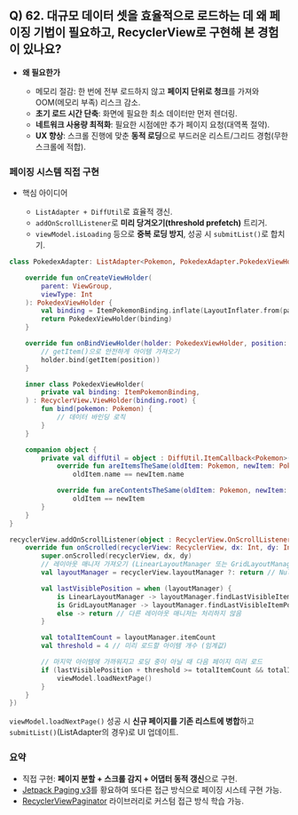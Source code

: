 ## Q) 62. 대규모 데이터 셋을 효율적으로 로드하는 데 왜 페이징 기법이 필요하고, RecyclerView로 구현해 본 경험이 있나요?

* **왜 필요한가**

    * 메모리 절감: 한 번에 전부 로드하지 않고 **페이지 단위로 청크**를 가져와 OOM(메모리 부족) 리스크 감소.
    * **초기 로드 시간 단축**: 화면에 필요한 최소 데이터만 먼저 렌더링.
    * **네트워크 사용량 최적화**: 필요한 시점에만 추가 페이지 요청(대역폭 절약).
    * **UX 향상**: 스크롤 진행에 맞춘 **동적 로딩**으로 부드러운 리스트/그리드 경험(무한 스크롤에 적합).

### 페이징 시스템 직접 구현

* 핵심 아이디어

    * `ListAdapter + DiffUtil`로 효율적 갱신.
    * `addOnScrollListener`로 **미리 당겨오기(threshold prefetch)** 트리거.
    * `viewModel.isLoading` 등으로 **중복 로딩 방지**, 성공 시 `submitList()`로 합치기.

```kotlin
class PokedexAdapter: ListAdapter<Pokemon, PokedexAdapter.PokedexViewHolder>(diffUtil) {

    override fun onCreateViewHolder(
        parent: ViewGroup,
        viewType: Int
    ): PokedexViewHolder {
        val binding = ItemPokemonBinding.inflate(LayoutInflater.from(parent.context), parent, false) // parent 전달
        return PokedexViewHolder(binding)
    }

    override fun onBindViewHolder(holder: PokedexViewHolder, position: Int) {
        // getItem()으로 안전하게 아이템 가져오기
        holder.bind(getItem(position))
    }

    inner class PokedexViewHolder(
        private val binding: ItemPokemonBinding,
    ) : RecyclerView.ViewHolder(binding.root) {
        fun bind(pokemon: Pokemon) {
            // 데이터 바인딩 로직
        }
    }

    companion object {
        private val diffUtil = object : DiffUtil.ItemCallback<Pokemon>() {
            override fun areItemsTheSame(oldItem: Pokemon, newItem: Pokemon): Boolean =
                oldItem.name == newItem.name

            override fun areContentsTheSame(oldItem: Pokemon, newItem: Pokemon): Boolean =
                oldItem == newItem
        }
    }
}
```

```kotlin
recyclerView.addOnScrollListener(object : RecyclerView.OnScrollListener() {
    override fun onScrolled(recyclerView: RecyclerView, dx: Int, dy: Int) {
        super.onScrolled(recyclerView, dx, dy)
        // 레이아웃 매니저 가져오기 (LinearLayoutManager 또는 GridLayoutManager)
        val layoutManager = recyclerView.layoutManager ?: return // Null 체크

        val lastVisiblePosition = when (layoutManager) {
            is LinearLayoutManager -> layoutManager.findLastVisibleItemPosition()
            is GridLayoutManager -> layoutManager.findLastVisibleItemPosition()
            else -> return // 다른 레이아웃 매니저는 처리하지 않음
        }

        val totalItemCount = layoutManager.itemCount
        val threshold = 4 // 미리 로드할 아이템 개수 (임계값)

        // 마지막 아이템에 가까워지고 로딩 중이 아닐 때 다음 페이지 미리 로드
        if (lastVisiblePosition + threshold >= totalItemCount && totalItemCount > 0 && !viewModel.isLoading.value) {
            viewModel.loadNextPage()
        }
    }
})
```

`viewModel.loadNextPage()` 성공 시 **신규 페이지를 기존 리스트에 병합**하고 `submitList()`(ListAdapter의 경우)로 UI 업데이트.

### 요약

* 직접 구현: **페이지 분할 + 스크롤 감지 + 어댑터 동적 갱신**으로 구현.
* [Jetpack Paging v3](https://developer.android.com/topic/libraries/architecture/paging/v3-overview)를 황요하여 또다른 접근 방식으로 페이징 시스테 구현 가능.
* [RecyclerViewPaginator](https://github.com/skydoves/BaseRecyclerViewAdapter?tab=readme-ov-file#recyclerviewpaginator) 라이브러리로 커스텀 접근 방식 학습 가능.
